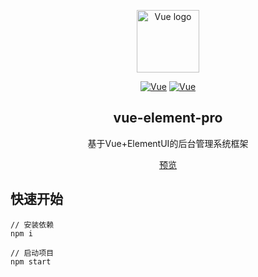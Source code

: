 <p align="center"><a href="https://vuejs.org" target="_blank" rel="noopener noreferrer"><img width="100" src="https://vuejs.org/images/logo.png" alt="Vue logo"></a></p>

<p align="center">
  <a href="https://cn.vuejs.org/"><img src="https://img.shields.io/badge/Vue-2.6.10-42b983.svg?style=flat-square" alt="Vue"></a>
  <a href="https://element.eleme.cn/"><img src="https://img.shields.io/badge/ElementUI-2.12.0-409EFF.svg?style=flat-square" alt="Vue"></a>
</p>

<h2 align="center">vue-element-pro</h2>
<p align="center">基于Vue+ElementUI的后台管理系统框架</p>
<p align="center"><a href="https://yangjunlong.github.io/vue-element-pro/">预览</a></p>

## 快速开始
```
// 安装依赖
npm i

// 启动项目
npm start
```

